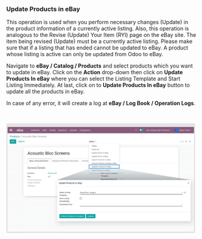 
### Update Products in eBay



This operation is used when you perform necessary changes (Update) in the product information of a currently active listing. Also, this operation is analogous to the Revise (Update) Your Item (RYI) page on the eBay site. The item being revised (Update) must be a currently active listing. Please make sure that if a listing that has ended cannot be updated to eBay. A product whose listing is active can only be updated from Odoo to eBay.


Navigate to **eBay / Catalog / Products** and select products which you want to update in eBay. Click on the **Action** drop-down then click on **Update Products In eBay** where you can select the Listing Template and Start Listing Immediately. At last, click on to **Update Products In eBay** button to update all the products in eBay.


In case of any error, it will create a log at **eBay / Log Book / Operation Logs**.


 


![](./images/13-2-1.png)



